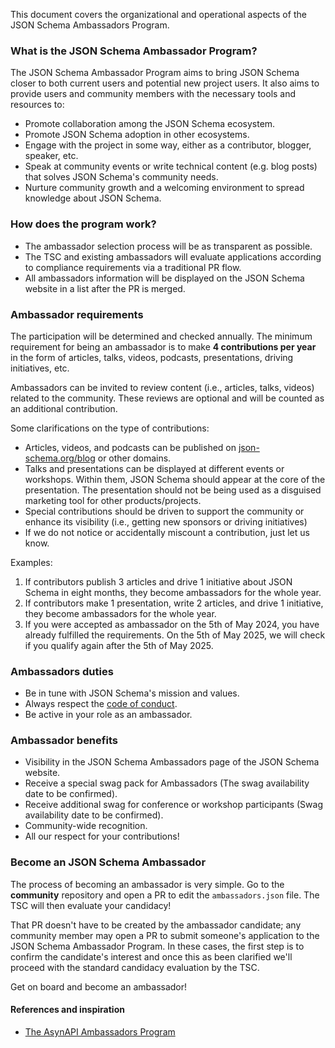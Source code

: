 This document covers the organizational and operational aspects of the JSON Schema Ambassadors Program.

### What is the JSON Schema Ambassador Program?

The JSON Schema Ambassador Program aims to bring JSON Schema closer to both current users and potential new project users. It also aims to provide users and community members with the necessary tools and resources to:

- Promote collaboration among the JSON Schema ecosystem.
- Promote JSON Schema adoption in other ecosystems.
- Engage with the project in some way, either as a contributor, blogger, speaker, etc.
- Speak at community events or write technical content (e.g. blog posts) that solves JSON Schema's community needs.
- Nurture community growth and a welcoming environment to spread knowledge about JSON Schema.

### How does the program work?

- The ambassador selection process will be as transparent as possible.
- The TSC and existing ambassadors will evaluate applications according to compliance requirements via a traditional PR flow.
- All ambassadors information will be displayed on the JSON Schema website in a list after the PR is merged.

### Ambassador requirements

The participation will be determined and checked annually. The minimum requirement for being an ambassador is to make **4 contributions per year** in the form of articles, talks, videos, podcasts, presentations, driving initiatives, etc.

Ambassadors can be invited to review content (i.e., articles, talks, videos) related to the community. These reviews are optional and will be counted as an additional contribution.

Some clarifications on the type of contributions:
    
- Articles, videos, and podcasts can be published on [json-schema.org/blog](https://json-schema.org/blog) or other domains. 
- Talks and presentations can be displayed at different events or workshops. Within them, JSON Schema should appear at the core of the presentation. The presentation should not be being used as a disguised marketing tool for other products/projects.
- Special contributions should be driven to support the community or enhance its visibility (i.e., getting new sponsors or driving initiatives) 
- If we do not notice or accidentally miscount a contribution, just let us know.
         
Examples: 

1. If contributors publish 3 articles and drive 1 initiative about JSON Schema in eight months, they become ambassadors for the whole year.
2. If contributors make 1 presentation, write 2 articles, and drive 1 initiative, they become ambassadors for the whole year.
3. If you were accepted as ambassador on the 5th of May 2024, you have already fulfilled the requirements. On the 5th of May 2025, we will check if you qualify again after the 5th of May 2025.
   
### Ambassadors duties

- Be in tune with JSON Schema's mission and values.
- Always respect the [code of conduct](https://github.com/json-schema-org/.github/blob/main/CODE_OF_CONDUCT.md).
- Be active in your role as an ambassador.

### Ambassador benefits

- Visibility in the JSON Schema Ambassadors page of the JSON Schema website.
- Receive a special swag pack for Ambassadors (The swag availability date to be confirmed).
- Receive additional swag for conference or workshop participants (Swag availability date to be confirmed).
- Community-wide recognition.
- All our respect for your contributions!

### Become an JSON Schema Ambassador

The process of becoming an ambassador is very simple. Go to the **community** repository and open a PR to edit the `ambassadors.json` file. The TSC will then evaluate your candidacy!

That PR doesn't have to be created by the ambassador candidate; any community member may open a PR to submit someone's application to the JSON Schema Ambassador Program. In these cases, the first step is to confirm the candidate's interest and once this as been clarified we'll proceed with the standard candidacy evaluation by the TSC.

Get on board and become an ambassador!

#### References and inspiration

- [The AsynAPI Ambassadors Program](https://github.com/asyncapi/community/blob/master/AMBASSADOR_ORGANIZATION.md)
